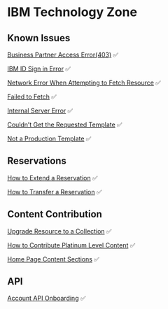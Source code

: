 # IBM Technology Zone

## Known Issues

[Business Partner Access Error(403)]()  :white_check_mark:  

[IBM ID Sign in Error]()  :white_check_mark: 

[Network Error When Attempting to Fetch Resource]()  :white_check_mark:

[Failed to Fetch]()  :white_check_mark:

[Internal Server Error]()  :white_check_mark:  

[Couldn’t Get the Requested Template]()  :white_check_mark: 

[Not a Production Template](https://github.ibm.com/dte-support/public/blob/master/IBM%20Technololgy%20Zone/IBM-Technology-Zone-Runbooks/not-a-production-template.md)  :white_check_mark: 

## Reservations

[How to Extend a Reservation](https://github.ibm.com/dte-support/public/blob/master/IBM%20Technololgy%20Zone/IBM-Technology-Zone-Runbooks/extend-a-reservation.md)  :white_check_mark: 

[How to Transfer a Reservation](https://github.ibm.com/dte-support/public/blob/master/IBM%20Technololgy%20Zone/IBM-Technology-Zone-Runbooks/transfer_environment.md)  :white_check_mark: 

## Content Contribution

[Upgrade Resource to a Collection](https://github.ibm.com/dte-support/public/blob/master/IBM%20Technololgy%20Zone/IBM-Technology-Zone-Runbooks/upgrade-resource-to-collection.md)  :white_check_mark:  

[How to Contribute Platinum Level Content](https://github.ibm.com/dte-support/public/blob/master/IBM%20Technololgy%20Zone/IBM-Technology-Zone-Runbooks/platinum-content.md)  :white_check_mark:  

[Home Page Content Sections](https://github.ibm.com/dte-support/public/blob/master/IBM%20Technololgy%20Zone/IBM-Technology-Zone-Runbooks/new-home-page.md)  :white_check_mark:  


## API

[Account API Onboarding](https://github.ibm.com/dte-support/public/blob/master/IBM%20Technololgy%20Zone/IBM-Technology-Zone-Runbooks/account-api-onboarding.md)  :white_check_mark:
